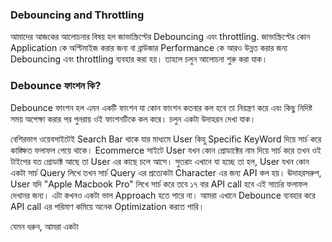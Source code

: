 ### Debouncing and Throttling

আমাদের আজকের আলোচনার বিষয় হল জাভাস্ক্রিপ্টের Debouncing এবং throttling. জাভাস্ক্রিপ্টের কোন Application কে অপ্টিমাইজ করার জন্য বা ব্রাউজার Performance কে আরও উন্নত করার জন্য Debouncing এবং throttling ব্যবহার করা হয়। তাহলে চলুন আলোচনা শুরু করা যাক।

### Debounce ফাংশন কি?

Debounce ফাংশন হল এমন একটি ফাংশন যা কোন ফাংশন কতবার কল হবে তা নিয়ন্ত্রণ করে এবং কিছু নিদিষ্ট সময় অপেক্ষা করার পর পুনরায় ওই ফাংশনটিকে কল করে। চলুন একটা উদাহরন দেখা যাক।

বেশিরভাগ ওয়েবসাইটেই Search Bar থাকে যার মাধ্যমে User কিহু Specific KeyWord দিয়ে সার্চ করে কাঙ্ক্ষিত ফলাফল পেয়ে থাকে। Ecommerce সাইটে User যখন কোন প্রোডাক্টের নাম দিয়ে সার্চ করে তখন ওই টাইপের যত প্রোডাক্ট আছে তা User এর কাছে চলে আসে। সুতরাং এখানে যা হচ্ছে তা হল, User যখন কোন একটা সার্চ Query লিখে তখন সার্চ Query এর প্রত্যেকটা Character এর জন্য API কল হয়। ঊদাহরসরুপ, User যদি "Apple Macbook Pro" লিখে সার্চ করে তবে ১৭ বার API call হবে এই সার্চের ফলাফল দেখানর জন্য। এটা কখনও একটা ভাল Approach হতে পারে না। আমরা এখানে Debounce ব্যবহার করে API call এর পরিমাণ কমিয়ে অনেক Optimization করতে পারি।

যেমন ধরুন, আমরা একটা
